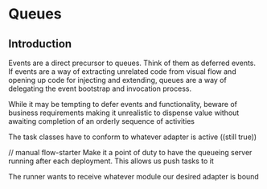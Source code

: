 # Queues

## Introduction
Events are a direct precursor to queues. Think of them as deferred events. If events are a way of extracting unrelated code from visual flow and opening up code for injecting and extending, queues are a way of delegating the event bootstrap and invocation process.

While it may be tempting to defer events and functionality, beware of business requirements making it unrealistic to dispense value without awaiting completion of an orderly sequence of activities

The task classes have to conform to whatever adapter is active ((still true))

// manual flow-starter
Make it a point of duty to have the queueing server running after each deployment. This allows us push tasks to it

The runner wants to receive whatever module our desired adapter is bound